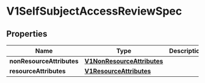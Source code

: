
# V1SelfSubjectAccessReviewSpec

## Properties
Name | Type | Description | Notes
------------ | ------------- | ------------- | -------------
**nonResourceAttributes** | [**V1NonResourceAttributes**](V1NonResourceAttributes.md) |  |  [optional]
**resourceAttributes** | [**V1ResourceAttributes**](V1ResourceAttributes.md) |  |  [optional]



